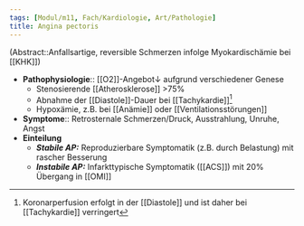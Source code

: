 ```yaml
---
tags: [Modul/m11, Fach/Kardiologie, Art/Pathologie]
title: Angina pectoris
---
```

(Abstract::Anfallsartige, reversible Schmerzen infolge Myokardischämie bei [[KHK]])
- **Pathophysiologie**:: [[O2]]-Angebot↓ aufgrund verschiedener Genese
	- Stenosierende [[Atherosklerose]] >75%
	- Abnahme der [[Diastole]]-Dauer bei [[Tachykardie]][^1]
	- Hypoxämie, z.B. bei [[Anämie]] oder [[Ventilationsstörungen]]
- **Symptome**:: Retrosternale Schmerzen/Druck, Ausstrahlung, Unruhe, Angst
- **Einteilung**
	- ***Stabile AP:*** Reproduzierbare Symptomatik (z.B. durch Belastung) mit rascher Besserung
	- ***Instabile AP:*** Infarkttypische Symptomatik ([[ACS]]) mit 20% Übergang in [[OMI]]

[^1]: Koronarperfusion erfolgt in der [[Diastole]] und ist daher bei [[Tachykardie]] verringert